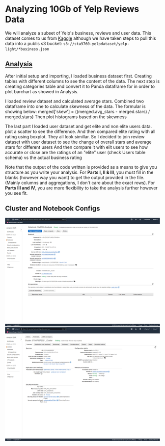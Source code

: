 # Analyzing 10Gb of Yelp Reviews Data

We will analyze a subset of Yelp's business, reviews and user data. This dataset comes to us from [Kaggle](https://www.kaggle.com/yelp-dataset/yelp-dataset) although we have taken steps to pull this data into a publis s3 bucket: `s3://sta9760-yelpdataset/yelp-light/*business.json`

## [Analysis](https://github.com/Weiye116/yelp_project/blob/main/Analysis.ipynb)
After initial setup and importing, I loaded business dataset first. Creating tables with different columns to see the content of the data.
The next step is creating categories table and convert it to Panda dataframe for in order to plot barchart as showed in Analysis.

I loaded review dataset and calculated average stars. Combined two dataframe into one to calculate skewness of the data.
The formular is showing below: merged['skew'] = ((merged.avg_stars - merged.stars) / merged.stars) 
Then plot histograms based on the skewness

The last part I loaded user dataset and get elite and non elite users data. plot a scatter to see the difference.
And then compared elite rating with all rating using boxplot. They all look simillar.
So I decided to join review dataset with user dataset to see the change of overall stars and average stars for different users
And then compare it with elit users to see how accurate or close are the ratings of an "elite" user (check Users table schema) vs the actual business rating

Note that the output of the code written is provided as a means to give you structure as you write your analysis. For **Parts I, II & III**, you must fill in the blanks (however way you want) to get the output provided in the file. (Mainly columns and aggregations, I don't care about the exact rows). For **Parts III and IV**, you are more flexibility to take the analysis further however you see fit.

## Cluster and Notebook Configs

![notebook](assets/notbook_configuration.png)
![cluster](assets/cluster_configuration.png)
